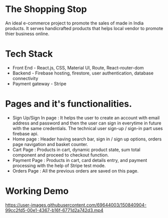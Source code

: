 # The Shopping Stop
An ideal e-commerce project to promote the sales of made in India products. It serves handicrafted products that helps local vendor to promote thier business online. 

# Tech Stack
* Front End - React.js, CSS, Material UI, Route, React-router-dom
* Backend - Firebase hosting, firestore, user authentication, database connectivity
* Payment gateway - Stripe

# Pages and it's functionalities.
* Sign Up/Sign In page :  It helps the user to create an account with email address and password and then the user can sign in everytime in future with the same credentials. The technical user sign-up / sign-in part uses firebase api. 
* Home page : Header having search bar, sign in / sign up options, orders page navigation and basket counter.
* Cart Page : Products in cart, dynamic product state, sum total component and proceed to checkout function.
* Payment Page : Products in cart, card details entry, and payment processing with the help of Stripe test mode.
* Orders Page : All the previous orders are saved on this page. 

# Working Demo


https://user-images.githubusercontent.com/69644003/150840904-99cc2fd5-00e1-4367-b16f-6771d2a742d3.mp4

